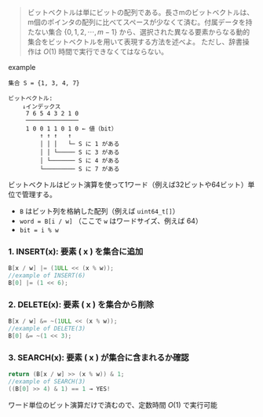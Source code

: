 <!--
<script type="text/javascript" async
  src="https://cdnjs.cloudflare.com/ajax/libs/mathjax/2.7.7/MathJax.js?config=TeX-MML-AM_CHTML">
</script>
-->

> ビットベクトルは単にビットの配列である。長さmのビットベクトルは、m個のポインタの配列に比べてスペースが少なくて済む。付属データを持たない集合 $\{0,1,2,\cdots,m-1\}$ から、選択された異なる要素からなる動的集合をビットベクトルを用いて表現する方法を述べよ。 ただし、辞書操作は $O(1)$ 時間で実行できなくてはならない。

example
```
集合 S = {1, 3, 4, 7}

ビットベクトル:
    ↓インデックス
     7 6 5 4 3 2 1 0
     ───────────────
     1 0 0 1 1 0 1 0 ← 値（bit）
         ↑ ↑ ↑   ↑
         │ │ │   └─ S に 1 がある
         │ │ └───── S に 3 がある
         │ └─────── S に 4 がある
         └───────── S に 7 がある
```
ビットベクトルはビット演算を使って1ワード（例えば32ビットや64ビット）単位で管理する。

- `B` はビット列を格納した配列（例えば `uint64_t[]`）  
- `word = B[i / w]` （ここで `w` はワードサイズ、例えば 64）  
- `bit = i % w`

### 1. INSERT(x): 要素 \( x \) を集合に追加
```c
B[x / w] |= (1ULL << (x % w));
//example of INSERT(6)
B[0] |= (1 << 6);
```

### 2. DELETE(x): 要素 \( x \) を集合から削除
```c
B[x / w] &= ~(1ULL << (x % w));
//example of DELETE(3)
B[0] &= ~(1 << 3);
```

### 3. SEARCH(x): 要素 \( x \) が集合に含まれるか確認
```c
return (B[x / w] >> (x % w)) & 1;
//example of SEARCH(3)
((B[0] >> 4) & 1) == 1 → YES!
```

ワード単位のビット演算だけで済むので、定数時間 $O(1)$ で実行可能

